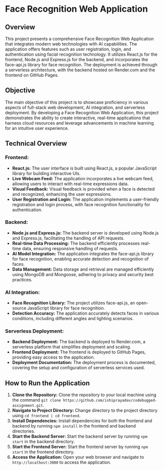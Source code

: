 # Face Recognition Web Application

## Overview
This project presents a comprehensive Face Recognition Web Application that integrates modern web technologies with AI capabilities. The application offers features such as user registration, login, and authentication using facial recognition technology. It utilizes React.js for the frontend, Node.js and Express.js for the backend, and incorporates the face-api.js library for face recognition. The deployment is achieved through a serverless architecture, with the backend hosted on Render.com and the frontend on GitHub Pages.

## Objective
The main objective of this project is to showcase proficiency in various aspects of full-stack web development, AI integration, and serverless deployment. By developing a Face Recognition Web Application, this project demonstrates the ability to create interactive, real-time applications that harness cloud resources and leverage advancements in machine learning for an intuitive user experience.

## Technical Overview

### Frontend:
- **React.js:** The user interface is built using React.js, a popular JavaScript library for building interactive UIs.
- **Live Webcam Feed:** The application incorporates a live webcam feed, allowing users to interact with real-time expressions data.
- **Visual Feedback:** Visual feedback is provided when a face is detected and recognized, enhancing the user expressions.
- **User Registration and Login:** The application implements a user-friendly registration and login process, with face recognition functionality for authentication.

### Backend:
- **Node.js and Express.js:** The backend server is developed using Node.js and Express.js, facilitating the handling of API requests.
- **Real-time Data Processing:** The backend efficiently processes real-time data, ensuring responsive handling of requests.
- **AI Model Integration:** The application integrates the face-api.js library for face recognition, enabling accurate detection and recognition of faces.
- **Data Management:** Data storage and retrieval are managed efficiently using MongoDB and Mongoose, adhering to privacy and security best practices.

### AI Integration:
- **Face Recognition Library:** The project utilizes face-api.js, an open-source JavaScript library for face recognition.
- **Detection Accuracy:** The application accurately detects faces in various conditions, including different angles and lighting scenarios.

### Serverless Deployment:
- **Backend Deployment:** The backend is deployed to Render.com, a serverless platform that simplifies deployment and scaling.
- **Frontend Deployment:** The frontend is deployed to GitHub Pages, providing easy access to the application.
- **Deployment Documentation:** The deployment process is documented, covering the setup and configuration of serverless services used.

## How to Run the Application
1. **Clone the Repository:** Clone the repository to your local machine using the command `git clone https://github.com/ishiprayadav/codebugged-assignment.git`.
2. **Navigate to Project Directory:** Change directory to the project directory using `cd frontend | cd frontend`.
3. **Install Dependencies:** Install dependencies for both the frontend and backend by running `npm install` in the frontend and backend directories.
4. **Start the Backend Server:** Start the backend server by running `npm start` in the backend directory.
5. **Start the Frontend Server:** Start the frontend server by running `npm start` in the frontend directory.
6. **Access the Application:** Open your web browser and navigate to `http://localhost:3000` to access the application.
